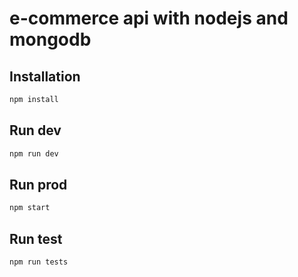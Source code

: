 # e-commerce api with nodejs and mongodb

## Installation

```bash
npm install
```

## Run dev

```bash
npm run dev
```

## Run prod

```bash
npm start
```

## Run test

```bash
npm run tests
```


